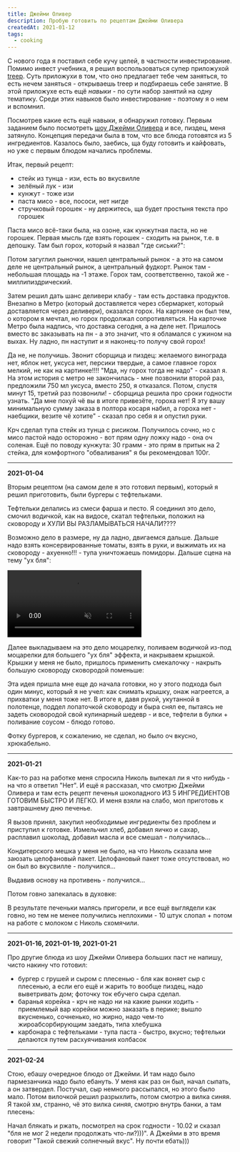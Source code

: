 ```yaml
---
title: Джейми Оливер 
description: Пробую готовить по рецептам Джейми Оливера
createdAt: 2021-01-12 
tags:
  - cooking
---
```


С нового года я поставил себе кучу целей, в частности инвестирование. Помимо инвест учебника, я решил воспользоваться
супер приложухой [treep](https://treep.ai/). Суть приложухи в том, что оно предлагает тебе чем заняться, то есть нечем
заняться - открываешь treep и подбираешь себе занятие. В этой приложухе есть ещё *навыки* - по сути набор занятий на
одну тематику. Среди этих навыков было инвестирование - поэтому я о нем и вспомнил.



Посмотрев какие есть ещё навыки, я обнаружил готовку. Первым заданием было посмотреть
[шоу Джейми Оливера](https://www.youtube.com/watch?v=-YlwqcidWA0&list=PLS5NPENuMzpOAzLYg04IzaoUOpgI71jnT&index=2) и все,
пиздец, меня затянуло. Концепция передачи была в том, что все блюда готовятся из 5 ингредиентов. Казалось было, заебись,
ща буду готовить и кайфовать, но уже с первым блюдом начались проблемы.

Итак, первый рецепт:

- стейк из тунца - изи, есть во вкусвилле
- зелёный лук - изи
- кунжут - тоже изи
- паста мисо - все, пососи, нет нигде
- стручковый горошек - ну держитесь, ща будет простыня текста про горошек

Паста мисо всё-таки была, на озоне, как кунжутная паста, но не горошек. Первая мысль где взять горошек - сходить на
рынок, т.е. в депошку. Там был горох, который я назвал "где сиськи?":


<img-swiper>
  <img-block src="/images/cool-story/jamie-oliver/peas-death-1.jpg" alt="Тут горох, да?" ></img-block>
  <img-block src="/images/cool-story/jamie-oliver/peas-death-2.jpg" alt="Нет, тут нет гороха" ></img-block>
</img-swiper>


Потом загуглил рыночки, нашел центральный рынок - а это на самом деле не центральный рынок, а центральный фудкорт. Рынок
там - небольшая площадь на -1 этаже. Горох там, соответственно, такой же - миллипиздрический.

Затем решил дать шанс деливери клабу - там есть доставка продуктов. Внезапно в Метро (который доставляется через
сбермаркет, который доставляется через деливери), оказался горох. На картинке он был тем, о котором я мечтал, но горох
продолжал сопротивляться. На карточке Метро была надпись, что доставка сегодня, а на деле нет. Пришлось вместо вс
заказывать на пн - а это значит, что я обламался с ужином на выхах. Ну ладно, пн наступит и я наконец-то получу свой
горох!

Да не, не получишь. Звонит сборщица и пиздец: желаемого винограда нет, яблок нет, уксуса нет, персики твердые, а самое
главное горох мелкий, не как на картинке!!!! "Мда, ну горох тогда не надо" - сказал я. На этом история с метро не
закончилась - мне позвонили второй раз, предложили 750 мл уксуса, вместо 250, я отказался. Потом, спустя минут 15,
третий раз позвонили! - сборщица решила про сроки годности узнать. "Да мне похуй чё вы в итоге привезёте, гороха нет! Я
эту вашу минимальную сумму заказа в полтора косаря набил, а гороха нет - наебщики, везите чё хотите" - сказал про себя я
и опустил руки.

Крч сделал тупа стейк из тунца с рисиком. Получилось сочно, но с мисо пастой надо осторожно - вот прям одну ложку надо -
она оч соленая. Ещё по поводу кунжута: 30 грамм - это прям в притык на 2 стейка, для комфортного
"обваливания" я бы рекомендовал 100г.


<img-swiper>
  <img-block src="/images/cool-story/jamie-oliver/tuna.jpg" alt="Стейк из тунца БЕЗ ГОРОХА" ></img-block>
</img-swiper>


---

**2021-01-04**

Вторым рецептом (на самом деле я это готовил первым), который я решил приготовить, были бургеры с тефтельками.

Тефтельки делались из смеси фарша и песто. Я соединил это дело, смочил водичкой, как на видосе, скатал тефтельки,
положил на сковороду и ХУЛИ ВЫ РАЗЛАМЫВАТЬСЯ НАЧАЛИ????

<img-swiper>
  <img-block src="/images/cool-story/jamie-oliver/meatballs.jpg" alt="Ну рил, это че такое???" ></img-block>
</img-swiper>


Возможно дело в размере, ну да ладно, двигаемся дальше. Дальше надо взять консервированные томаты, взять в руки, и
выжимать их на сковороду - ахуенно!!! - тупа уничтожаешь помидоры. Дальше сцена на тему "ух бля":

<video autoplay loop muted >
  <source src="/images/cool-story/jamie-oliver/yx-blya.mp4" type="video/mp4">
</video>


Далее выкладываем на это дело моцарелку, поливаем водичкой из-под моцарелки для большего "ух бля" эффекта, и накрываем
крышкой. Крышки у меня не было, пришлось применить смекалочку - накрыть большую сковороду сковородой поменьше:

<img-swiper>
  <img-block src="/images/cool-story/jamie-oliver/krywka-jokera.jpg" alt="Оно того не стоит, лучше купить крышку" ></img-block>
</img-swiper>


Эта идея пришла мне еще до начала готовки, но у этого подхода был один минус, который я не учел: как снимать крышку,
онаж нагреется, а прихватки у меня тоже нет. В итоге я, давя рукой, укутанной в полотенце, поддел лопаточкой сковороду и
быра снял ее, пытаясь не задеть сковородой свой кулинарный шедевр - и все, тефтели в булки + поливание соусом - блюдо
готово.

Фотку бургеров, к сожалению, не сделал, но было оч вкусно, хрюкабельно.

---

**2021-01-21**

Как-то раз на работке меня спросила Николь выпекал ли я что нибудь - на что я ответил "Нет". И ещё я рассказал, что
смотрю Джейми Оливера и там есть рецепт печенья шоколадного ИЗ 5 ИНГРЕДИЕНТОВ ГОТОВИМ БЫСТРО И ЛЕГКО. И меня взяли на
слабо, мол приготовь к завтрашнему дню печенье.

Я вызов принял, закупил необходимые ингредиенты без проблем и приступил к готовке. Измельчил хлеб, добавил яичко и
сахар, расплавил шоколад, добавил масла и все смешал - получилась...

<img-swiper>
  <img-block src="/images/cool-story/jamie-oliver/cookie-1.jpg" alt="Каловая масса" ></img-block>
</img-swiper>

Кондитерского мешка у меня не было, на что Николь сказала мне заюзать целофановый пакет. Целофановый пакет тоже
отсутствовал, но он был во вкусвилле - получился...

<img-swiper>
  <img-block src="/images/cool-story/jamie-oliver/cookie-2.jpg" alt="Мешок с говном" ></img-block>
</img-swiper>

Выдавив основу на противень - получился...

<img-swiper>
  <img-block src="/images/cool-story/jamie-oliver/cookie-3.jpg" alt="Противень с говном" ></img-block>
</img-swiper>

Потом говно запекалась в духовке:

<img-swiper>
  <img-block src="/images/cool-story/jamie-oliver/cookie-4.jpg" alt="Ну рил че печенье так некрасиво выглядит?" ></img-block>
</img-swiper>

В результате печеньки малясь пригорели, и все ещё выглядели как говно, но тем не менее получились неплохими - 10 штук
слопал + потом на работе с молоком с Николь схомячили.

<img-swiper>
  <img-block src="/images/cool-story/jamie-oliver/cookie-5.jpg" alt="Результат" ></img-block>
  <img-block src="/images/cool-story/jamie-oliver/cookie-6.jpg" alt="Одна печенька выглядит не так уж и плохо" ></img-block>
</img-swiper>

---

**2021-01-16, 2021-01-19, 2021-01-21**

Про другие блюда из шоу Джейми Оливера больших паст не напишу, чисто накину что готовил:

- бургер с грушей и сыром с плесенью - бля как воняет сыр с плесенью, а если его ещё и жарить то вообще пиздец, надо
  выветривать дом; фоточку ток ебучего сыра сделал.
- баранья корейка - крч не надо ни на какие рынки ходить - приемлемый вар корейки можно заказать в перике; вышло
  вкусненько, сочненько, но жирно, надо чем-то жироабсорбирующим заедать, типа хлебушка
- карбонара с тефтельками - тупа паста - быстро, вкусно; тефтельки делаются путем расхуячивания колбасок

<img-swiper>
  <img-block src="/images/cool-story/jamie-oliver/cheese.jpg" alt="Ебучий сыр" ></img-block>
  <img-block src="/images/cool-story/jamie-oliver/rack-of-lamb-3.jpg" alt="Баранья корейка" ></img-block>
  <img-block src="/images/cool-story/jamie-oliver/carbonara.jpg" alt="Простая карбонара" ></img-block>
</img-swiper>

---

**2021-02-24**

Стою, ебашу очередное блюдо от Джейми. И там надо было пармезанчика надо было ебануть. У меня как раз он был, начал
сыпать, а он затвердел. Постучал, сыр немного рассыпался, но этого было мало. Потом вилочкой решил разрыхлить, потом
смотрю а вилка синяя. Я такой хм, странно, чё это вилка синяя, смотрю внутрь банки, а там плесень:

<img-swiper>
  <img-block src="/images/cool-story/jamie-oliver/mold.png" alt="Сыр с приколом" ></img-block>
</img-swiper>

Начал блякать и ржать, посмотрел на срок годности - 10.02 и сказал "бля не мог 2 недели продолжать что-ли?)))". А Джейми
в это время говорит "Такой свежий солнечный вкус". Ну почти ебать)))



